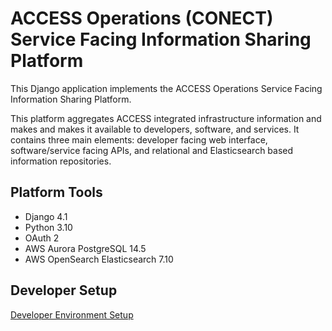 # ACCESS Operations (CONECT) Service Facing Information Sharing Platform


This Django application implements the ACCESS Operations Service Facing Information Sharing Platform.

This platform aggregates ACCESS integrated infrastructure information and makes and makes it available to developers, software, and services. It contains three main elements: developer facing web interface, software/service facing APIs, and relational and Elasticsearch based information repositories.


## Platform Tools

- Django 4.1
- Python 3.10
- OAuth 2
- AWS Aurora PostgreSQL 14.5
- AWS OpenSearch Elasticsearch 7.10

## Developer Setup

[Developer Environment Setup](developer/SETUP.md)
